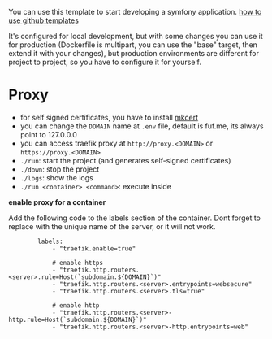 You can use this template to start developing a symfony application. 
[how to use github templates](https://docs.github.com/en/github/creating-cloning-and-archiving-repositories/creating-a-repository-on-github/creating-a-repository-from-a-template)

It's configured for local development, but with some changes you can use it for production (Dockerfile is multipart, you can use the "base" target, then extend it with your changes),
but production environments are different for project to project, so you have to configure it for yourself.

Proxy
=====

- for self signed certificates, you have to install [mkcert](https://github.com/FiloSottile/mkcert")
- you can change the `DOMAIN` name at `.env` file, default is fuf.me, its always point to 127.0.0.0 
- you can access traefik proxy at `http://proxy.<DOMAIN>` or `https://proxy.<DOMAIN>`
- `./run`: start the project (and generates self-signed certificates)
- `./down`: stop the project
- `./logs`: show the logs
- `./run <container> <command>`: execute <command> inside <container> 

**enable proxy for a container**

Add the following code to the labels section of the container.
Dont forget to replace <server> with the unique name of the server, or it will not work.

```
        labels:
            - "traefik.enable=true"

            # enable https
            - "traefik.http.routers.<server>.rule=Host(`subdomain.${DOMAIN}`)"
            - "traefik.http.routers.<server>.entrypoints=websecure"
            - "traefik.http.routers.<server>.tls=true"

            # enable http
            - "traefik.http.routers.<server>-http.rule=Host(`subdomain.${DOMAIN}`)"
            - "traefik.http.routers.<server>-http.entrypoints=web"
```